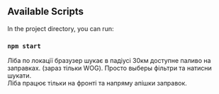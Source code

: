 ## Available Scripts

In the project directory, you can run:

### `npm start`

Ліба по локації бразузер шукає в падіусі 30км доступне паливо на заправках. (зараз тільки WOG).
Просто выберы фільтри та натисни шукати.        
Ліба працює тільки на фронті та напряму апішки заправок. 
